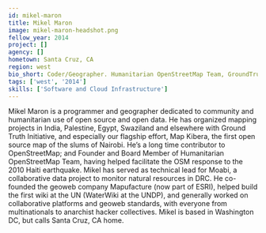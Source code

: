 ```yaml
---
id: mikel-maron
title: Mikel Maron
image: mikel-maron-headshot.png
fellow_year: 2014
project: []
agency: []
hometown: Santa Cruz, CA
region: west
bio_short: Coder/Geographer. Humanitarian OpenStreetMap Team, GroundTruth, Map Kibera, Moabi. UCSC, U Sussex. Tactfully ignores silos. Maps.
tags: ['west', '2014']
skills: ['Software and Cloud Infrastructure']
---
```


Mikel Maron is a programmer and geographer dedicated to community and humanitarian use of open source and open data. He has organized mapping projects in India, Palestine, Egypt, Swaziland and elsewhere with Ground Truth Initiative, and especially our flagship effort, Map Kibera, the first open source map of the slums of Nairobi. He’s a long time contributor to OpenStreetMap; and Founder and Board Member of Humanitarian OpenStreetMap Team, having helped facilitate the OSM response to the 2010 Haiti earthquake. Mikel has served as technical lead for Moabi, a collaborative data project to monitor natural resources in DRC. He co-founded the geoweb company Mapufacture (now part of ESRI), helped build the first wiki at the UN (WaterWiki at the UNDP), and generally worked on collaborative platforms and geoweb standards, with everyone from multinationals to anarchist hacker collectives. Mikel is based in Washington DC, but calls Santa Cruz, CA home.
